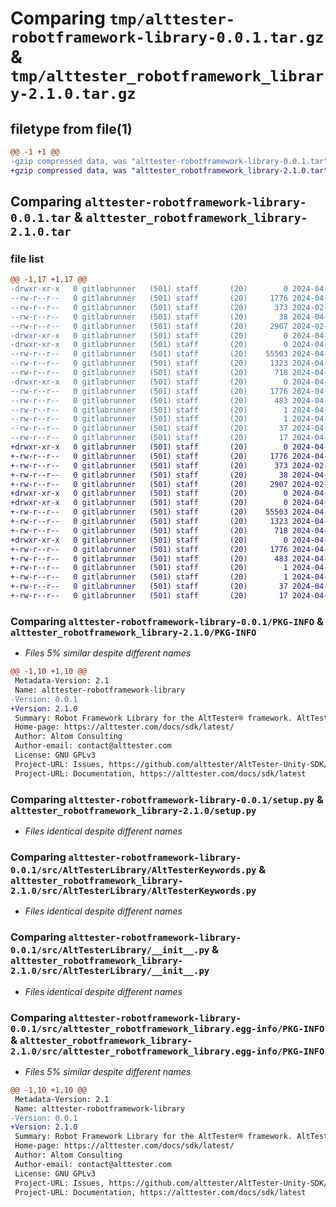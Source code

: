 # Comparing `tmp/alttester-robotframework-library-0.0.1.tar.gz` & `tmp/alttester_robotframework_library-2.1.0.tar.gz`

## filetype from file(1)

```diff
@@ -1 +1 @@
-gzip compressed data, was "alttester-robotframework-library-0.0.1.tar", last modified: Thu Apr  4 09:40:12 2024, max compression
+gzip compressed data, was "alttester_robotframework_library-2.1.0.tar", last modified: Mon Apr 15 10:33:33 2024, max compression
```

## Comparing `alttester-robotframework-library-0.0.1.tar` & `alttester_robotframework_library-2.1.0.tar`

### file list

```diff
@@ -1,17 +1,17 @@
-drwxr-xr-x   0 gitlabrunner   (501) staff       (20)        0 2024-04-04 09:40:12.234383 alttester-robotframework-library-0.0.1/
--rw-r--r--   0 gitlabrunner   (501) staff       (20)     1776 2024-04-04 09:40:12.233396 alttester-robotframework-library-0.0.1/PKG-INFO
--rw-r--r--   0 gitlabrunner   (501) staff       (20)      373 2024-02-12 15:33:36.000000 alttester-robotframework-library-0.0.1/README.md
--rw-r--r--   0 gitlabrunner   (501) staff       (20)       38 2024-04-04 09:40:12.234632 alttester-robotframework-library-0.0.1/setup.cfg
--rw-r--r--   0 gitlabrunner   (501) staff       (20)     2907 2024-02-12 15:33:36.000000 alttester-robotframework-library-0.0.1/setup.py
-drwxr-xr-x   0 gitlabrunner   (501) staff       (20)        0 2024-04-04 09:40:12.223520 alttester-robotframework-library-0.0.1/src/
-drwxr-xr-x   0 gitlabrunner   (501) staff       (20)        0 2024-04-04 09:40:12.227038 alttester-robotframework-library-0.0.1/src/AltTesterLibrary/
--rw-r--r--   0 gitlabrunner   (501) staff       (20)    55503 2024-04-01 07:09:49.000000 alttester-robotframework-library-0.0.1/src/AltTesterLibrary/AltTesterKeywords.py
--rw-r--r--   0 gitlabrunner   (501) staff       (20)     1323 2024-04-01 07:09:49.000000 alttester-robotframework-library-0.0.1/src/AltTesterLibrary/__init__.py
--rw-r--r--   0 gitlabrunner   (501) staff       (20)      718 2024-04-04 08:40:10.000000 alttester-robotframework-library-0.0.1/src/AltTesterLibrary/version.py
-drwxr-xr-x   0 gitlabrunner   (501) staff       (20)        0 2024-04-04 09:40:12.232382 alttester-robotframework-library-0.0.1/src/alttester_robotframework_library.egg-info/
--rw-r--r--   0 gitlabrunner   (501) staff       (20)     1776 2024-04-04 09:40:12.000000 alttester-robotframework-library-0.0.1/src/alttester_robotframework_library.egg-info/PKG-INFO
--rw-r--r--   0 gitlabrunner   (501) staff       (20)      483 2024-04-04 09:40:12.000000 alttester-robotframework-library-0.0.1/src/alttester_robotframework_library.egg-info/SOURCES.txt
--rw-r--r--   0 gitlabrunner   (501) staff       (20)        1 2024-04-04 09:40:12.000000 alttester-robotframework-library-0.0.1/src/alttester_robotframework_library.egg-info/dependency_links.txt
--rw-r--r--   0 gitlabrunner   (501) staff       (20)        1 2024-04-04 07:24:26.000000 alttester-robotframework-library-0.0.1/src/alttester_robotframework_library.egg-info/not-zip-safe
--rw-r--r--   0 gitlabrunner   (501) staff       (20)       37 2024-04-04 09:40:12.000000 alttester-robotframework-library-0.0.1/src/alttester_robotframework_library.egg-info/requires.txt
--rw-r--r--   0 gitlabrunner   (501) staff       (20)       17 2024-04-04 09:40:12.000000 alttester-robotframework-library-0.0.1/src/alttester_robotframework_library.egg-info/top_level.txt
+drwxr-xr-x   0 gitlabrunner   (501) staff       (20)        0 2024-04-15 10:33:33.027177 alttester_robotframework_library-2.1.0/
+-rw-r--r--   0 gitlabrunner   (501) staff       (20)     1776 2024-04-15 10:33:33.025931 alttester_robotframework_library-2.1.0/PKG-INFO
+-rw-r--r--   0 gitlabrunner   (501) staff       (20)      373 2024-02-12 15:33:36.000000 alttester_robotframework_library-2.1.0/README.md
+-rw-r--r--   0 gitlabrunner   (501) staff       (20)       38 2024-04-15 10:33:33.027358 alttester_robotframework_library-2.1.0/setup.cfg
+-rw-r--r--   0 gitlabrunner   (501) staff       (20)     2907 2024-02-12 15:33:36.000000 alttester_robotframework_library-2.1.0/setup.py
+drwxr-xr-x   0 gitlabrunner   (501) staff       (20)        0 2024-04-15 10:33:33.013247 alttester_robotframework_library-2.1.0/src/
+drwxr-xr-x   0 gitlabrunner   (501) staff       (20)        0 2024-04-15 10:33:33.018540 alttester_robotframework_library-2.1.0/src/AltTesterLibrary/
+-rw-r--r--   0 gitlabrunner   (501) staff       (20)    55503 2024-04-01 07:09:49.000000 alttester_robotframework_library-2.1.0/src/AltTesterLibrary/AltTesterKeywords.py
+-rw-r--r--   0 gitlabrunner   (501) staff       (20)     1323 2024-04-01 07:09:49.000000 alttester_robotframework_library-2.1.0/src/AltTesterLibrary/__init__.py
+-rw-r--r--   0 gitlabrunner   (501) staff       (20)      718 2024-04-04 09:54:12.000000 alttester_robotframework_library-2.1.0/src/AltTesterLibrary/version.py
+drwxr-xr-x   0 gitlabrunner   (501) staff       (20)        0 2024-04-15 10:33:33.024754 alttester_robotframework_library-2.1.0/src/alttester_robotframework_library.egg-info/
+-rw-r--r--   0 gitlabrunner   (501) staff       (20)     1776 2024-04-15 10:33:32.000000 alttester_robotframework_library-2.1.0/src/alttester_robotframework_library.egg-info/PKG-INFO
+-rw-r--r--   0 gitlabrunner   (501) staff       (20)      483 2024-04-15 10:33:32.000000 alttester_robotframework_library-2.1.0/src/alttester_robotframework_library.egg-info/SOURCES.txt
+-rw-r--r--   0 gitlabrunner   (501) staff       (20)        1 2024-04-15 10:33:32.000000 alttester_robotframework_library-2.1.0/src/alttester_robotframework_library.egg-info/dependency_links.txt
+-rw-r--r--   0 gitlabrunner   (501) staff       (20)        1 2024-04-15 10:33:32.000000 alttester_robotframework_library-2.1.0/src/alttester_robotframework_library.egg-info/not-zip-safe
+-rw-r--r--   0 gitlabrunner   (501) staff       (20)       37 2024-04-15 10:33:32.000000 alttester_robotframework_library-2.1.0/src/alttester_robotframework_library.egg-info/requires.txt
+-rw-r--r--   0 gitlabrunner   (501) staff       (20)       17 2024-04-15 10:33:32.000000 alttester_robotframework_library-2.1.0/src/alttester_robotframework_library.egg-info/top_level.txt
```

### Comparing `alttester-robotframework-library-0.0.1/PKG-INFO` & `alttester_robotframework_library-2.1.0/PKG-INFO`

 * *Files 5% similar despite different names*

```diff
@@ -1,10 +1,10 @@
 Metadata-Version: 2.1
 Name: alttester-robotframework-library
-Version: 0.0.1
+Version: 2.1.0
 Summary: Robot Framework Library for the AltTester® framework. AltTester® is an open-source UI driven test automation tool that helps you find objects in your game and interacts with them.
 Home-page: https://alttester.com/docs/sdk/latest/
 Author: Altom Consulting
 Author-email: contact@alttester.com
 License: GNU GPLv3
 Project-URL: Issues, https://github.com/alttester/AltTester-Unity-SDK/issues
 Project-URL: Documentation, https://alttester.com/docs/sdk/latest
```

### Comparing `alttester-robotframework-library-0.0.1/setup.py` & `alttester_robotframework_library-2.1.0/setup.py`

 * *Files identical despite different names*

### Comparing `alttester-robotframework-library-0.0.1/src/AltTesterLibrary/AltTesterKeywords.py` & `alttester_robotframework_library-2.1.0/src/AltTesterLibrary/AltTesterKeywords.py`

 * *Files identical despite different names*

### Comparing `alttester-robotframework-library-0.0.1/src/AltTesterLibrary/__init__.py` & `alttester_robotframework_library-2.1.0/src/AltTesterLibrary/__init__.py`

 * *Files identical despite different names*

### Comparing `alttester-robotframework-library-0.0.1/src/alttester_robotframework_library.egg-info/PKG-INFO` & `alttester_robotframework_library-2.1.0/src/alttester_robotframework_library.egg-info/PKG-INFO`

 * *Files 5% similar despite different names*

```diff
@@ -1,10 +1,10 @@
 Metadata-Version: 2.1
 Name: alttester-robotframework-library
-Version: 0.0.1
+Version: 2.1.0
 Summary: Robot Framework Library for the AltTester® framework. AltTester® is an open-source UI driven test automation tool that helps you find objects in your game and interacts with them.
 Home-page: https://alttester.com/docs/sdk/latest/
 Author: Altom Consulting
 Author-email: contact@alttester.com
 License: GNU GPLv3
 Project-URL: Issues, https://github.com/alttester/AltTester-Unity-SDK/issues
 Project-URL: Documentation, https://alttester.com/docs/sdk/latest
```

